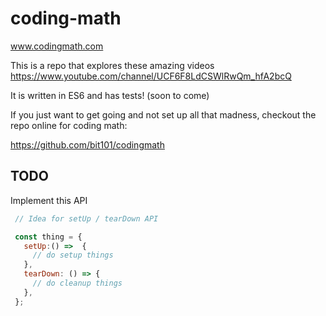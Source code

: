 # coding-math
www.codingmath.com

This is a repo that explores these amazing videos
https://www.youtube.com/channel/UCF6F8LdCSWlRwQm_hfA2bcQ

It is written in ES6 and has tests! (soon to come)

If you just want to get going and not set up all that madness, checkout the 
repo online for coding math:

https://github.com/bit101/codingmath

## TODO

Implement this API

```js
 // Idea for setUp / tearDown API

 const thing = {
   setUp:() =>  {
     // do setup things
   },
   tearDown: () => {
     // do cleanup things
   },
 };
```

